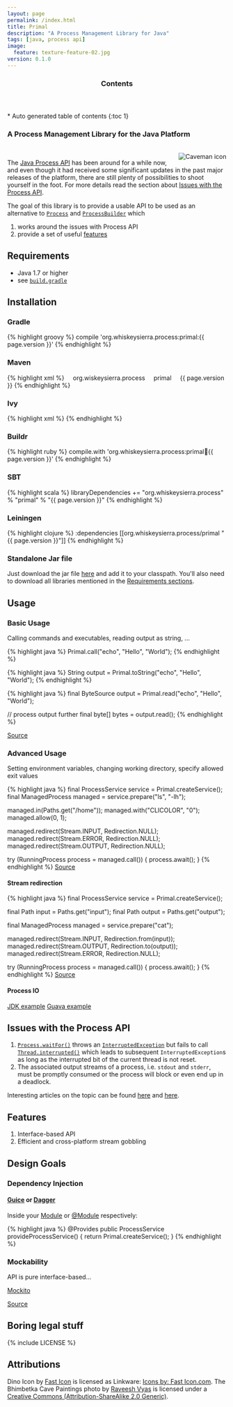 ```yaml
---
layout: page
permalink: /index.html
title: Primal
description: "A Process Management Library for Java"
tags: [java, process api]
image:
  feature: texture-feature-02.jpg
version: 0.1.0
---
```


<section id="table-of-contents" class="toc">
  <header>
    <h3 class="delta">Contents</h3>
  </header>
<div id="drawer" markdown="1">
*  Auto generated table of contents
{:toc 1}
</div>
</section><!-- /#table-of-contents -->

### A **Pr**ocess **Ma**nagement **L**ibrary for the Java Platform

<br/>

<img src="{{ site.url }}/images/icon.png" alt="Caveman icon" align="right"/>

The [Java Process API](http://docs.oracle.com/javase/7/docs/api/java/lang/Process.html) has been around
for a while now, and even though it had received some significant updates in the past major releases
of the platform, there are still plenty of possibilities to shoot yourself in the foot. For more details
read the section about [Issues with the Process API](#issues-with-the-process-api).

The goal of this library is to provide a usable API to be used as an alternative to
[`Process`](http://docs.oracle.com/javase/7/docs/api/java/lang/Process.html) and
[`ProcessBuilder`](http://docs.oracle.com/javase/7/docs/api/java/lang/ProcessBuilder.html) which

1. works around the issues with Process API
2. provide a set of useful [features](#features)

## Requirements

- Java 1.7 or higher
- see [`build.gradle`](https://github.com/whiskeysierra/primal/blob/master/build.gradle#L30)

## Installation

### Gradle

{% highlight groovy %}
compile 'org.whiskeysierra.process:primal:{{ page.version }}'
{% endhighlight %}

### Maven

{% highlight xml %}
<dependency>
    <groupId>org.wiskeysierra.process</groupId>
    <artifactId>primal</artifactId>
    <version>{{ page.version }}</version>
</dependency>
{% endhighlight %}

### Ivy
{% highlight xml %}
<dependency org="org.whiskeysierra.process" name="primal" rev="{{ page.version }}"/>
{% endhighlight %}

### Buildr
{% highlight ruby %}
compile.with 'org.whiskeysierra.process:primal:jar:{{ page.version }}'
{% endhighlight %}

### SBT
{% highlight scala %}
libraryDependencies += "org.whiskeysierra.process" % "primal" % "{{ page.version }}"
{% endhighlight %}

### Leiningen
{% highlight clojure %}
:dependencies [[org.whiskeysierra.process/primal "{{ page.version }}"]]
{% endhighlight %}

### Standalone Jar file
Just download the jar file [here](#) and add it to your classpath. You'll also need to download all
libraries mentioned in the [Requirements sections](#requirements).

## Usage

### Basic Usage
Calling commands and executables, reading output as string, ...

{% highlight java %}
Primal.call("echo", "Hello", "World");
{% endhighlight %}

{% highlight java %}
String output = Primal.toString("echo", "Hello", "World");
{% endhighlight %}

{% highlight java %}
final ByteSource output = Primal.read("echo", "Hello", "World");

// process output further
final byte[] bytes = output.read();
{% endhighlight %}

[Source](https://github.com/whiskeysierra/primal/blob/master/src/spec/java/org/whiskeysierra/process/BasicUsage.java)

### Advanced Usage
Setting environment variables, changing working directory, specify allowed exit values

{% highlight java %}
final ProcessService service = Primal.createService();
final ManagedProcess managed = service.prepare("ls", "-lh");

managed.in(Paths.get("/home"));
managed.with("CLICOLOR", "0");
managed.allow(0, 1);

managed.redirect(Stream.INPUT, Redirection.NULL);
managed.redirect(Stream.ERROR, Redirection.NULL);
managed.redirect(Stream.OUTPUT, Redirection.NULL);

try (RunningProcess process = managed.call()) {
    process.await();
}
{% endhighlight %}
[Source](https://github.com/whiskeysierra/primal/blob/master/src/spec/java/org/whiskeysierra/process/ConfigurationUsage.java)

#### Stream redirection
{% highlight java %}
final ProcessService service = Primal.createService();

final Path input = Paths.get("input");
final Path output = Paths.get("output");

final ManagedProcess managed = service.prepare("cat");

managed.redirect(Stream.INPUT, Redirection.from(input));
managed.redirect(Stream.OUTPUT, Redirection.to(output));
managed.redirect(Stream.ERROR, Redirection.NULL);

try (RunningProcess process = managed.call()) {
    process.await();
}
{% endhighlight %}
[Source](https://github.com/whiskeysierra/primal/blob/master/src/spec/java/org/whiskeysierra/process/RedirectUsage.java)

#### Process IO

[JDK example](https://github.com/whiskeysierra/primal/blob/master/src/spec/java/org/whiskeysierra/process/JdkProcessIoUsage.java)
[Guava example](https://github.com/whiskeysierra/primal/blob/master/src/spec/java/org/whiskeysierra/process/GuavaProcessIoUsage.java)

## Issues with the Process API

1. [`Process.waitFor()`](http://docs.oracle.com/javase/7/docs/api/java/lang/Process.html#waitFor\(\)) throws an
[`InterruptedException`](http://docs.oracle.com/javase/7/docs/api/java/lang/InterruptedException.html) but
fails to call [`Thread.interrupted()`](http://docs.oracle.com/javase/7/docs/api/java/lang/Thread.html#interrupted\(\))
which leads to subsequent `InterruptedException`s as long as the interrupted bit of the current thread is
not reset.
2. The associated output streams of a process, i.e. `stdout` and  `stderr`, must be promptly consumed or the
process will block or even end up in a deadlock.

Interesting articles on the topic can be found [here][javaworld] and [here][cnblogs].

## Features

1. Interface-based API
2. Efficient and cross-platform stream gobbling

## Design Goals

### Dependency Injection

#### [Guice][guice] or [Dagger][dagger]

Inside your [Module](http://google-guice.googlecode.com/git/javadoc/com/google/inject/Module.html) or
[@Module](http://square.github.io/dagger/javadoc/dagger/Module.html) respectively:

{% highlight java %}
@Provides
public ProcessService provideProcessService() {
    return Primal.createService();
}
{% endhighlight %}

### Mockability
API is pure interface-based...

[Mockito][mockito]

[Source](https://github.com/whiskeysierra/primal/blob/master/src/spec/java/org/whiskeysierra/process/Mockability.java)

## Boring legal stuff
{% include LICENSE %}

## Attributions
Dino Icon by [Fast Icon](http://www.iconarchive.com/show/dino-icons-by-fasticon/Dino-green-icon.html)
is licensed as Linkware: [Icons by: Fast Icon.com](http://www.fasticon.com/).
The Bhimbetka Cave Paintings photo by [Raveesh Vyas](https://en.wikipedia.org/wiki/File:Bhimbetka_Cave_Paintings.jpg) is licensed under a
[Creative Commons (Attribution-ShareAlike 2.0 Generic)](http://creativecommons.org/licenses/by-sa/2.0/).

[guava]: https://code.google.com/p/guava-libraries/ "Guava"
[guice]: https://code.google.com/p/google-guice/ "Guice"
[dagger]: http://square.github.io/dagger/ "Dagger"
[mockito]: https://code.google.com/p/mockito/ "Mockito"
[javaworld]: http://www.javaworld.com/jw-12-2000/jw-1229-traps.html "When Runtime.exec() won't"
[cnblogs]: http://www.cnblogs.com/abnercai/archive/2012/12/27/2836008.html "java.lang.Process Pitfalls"
